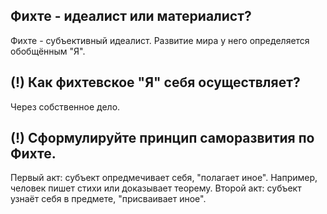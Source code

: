 ## Фихте - идеалист или материалист?
Фихте - субъективный идеалист.
Развитие мира у него определяется обобщённым "Я".

## (!) Как фихтевское "Я" себя осуществляет?
Через собственное дело.

## (!) Сформулируйте принцип саморазвития по Фихте.
Первый акт: субъект опредмечивает себя, "полагает иное".
Например, человек пишет стихи или доказывает теорему.
Второй акт: субъект узнаёт себя в предмете, "присваивает иное".
